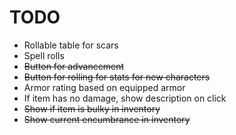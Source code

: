 # TODO

* Rollable table for scars
* Spell rolls
* ~~Button for advancement~~
* ~~Button for rolling for stats for new characters~~
* Armor rating based on equipped armor
* If item has no damage, show description on click
* ~~Show if item is bulky in inventory~~
* ~~Show current encumbrance in inventory~~
